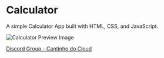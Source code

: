 # Calculator

A simple Calculator App built with HTML, CSS, and JavaScript.

![Calculator Preview Image](https://user-images.githubusercontent.com/44538497/169086855-bd20e6e0-3675-4db6-b086-0298005973f4.png)

[Discord Group -  Cantinho do Cloud](https://discord.gg/mcfvqZ3gRV)

